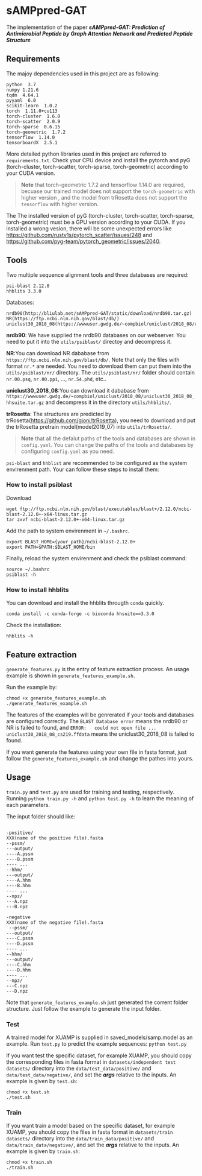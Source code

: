 # sAMPpred-GAT
The implementation of the paper ***sAMPpred-GAT: Prediction of Antimicrobial Peptide by Graph Attention Network and Predicted Peptide Structure***

## Requirements
The majoy dependencies used in this project are as following:

```
python  3.7
numpy 1.21.6
tqdm  4.64.1
pyyaml  6.0
scikit-learn  1.0.2
torch  1.11.0+cu113
torch-cluster  1.6.0
torch-scatter  2.0.9
torch-sparse  0.6.15
torch-geometric  1.7.2
tensorflow  1.14.0
tensorboardX  2.5.1
```
More detailed python libraries used in this project are referred to `requirements.txt`. 
Check your CPU device and install the pytorch and pyG (torch-cluster, torch-scatter, torch-sparse, torch-geometric) according to your CUDA version.
> **Note** that torch-geometric 1.7.2 and tensorflow 1.14.0 are required, becuase our trained model does not support the `torch-geometric` with higher version , and the model from trRosetta does not support the `tensorflow` with higher version.
> 
The The installed version of pyG (torch-cluster, torch-scatter, torch-sparse, torch-geometric) must be a GPU version according to your CUDA. If you installed a wrong vesion, there will be some unexpected errors like https://github.com/rusty1s/pytorch_scatter/issues/248 and https://github.com/pyg-team/pytorch_geometric/issues/2040.


## Tools
Two multiple sequence alignment tools and three databases are required: 
```
psi-blast 2.12.0
hhblits 3.3.0
```
Databases:
```
nrdb90(http://bliulab.net/sAMPpred-GAT/static/download/nrdb90.tar.gz)
NR(https://ftp.ncbi.nlm.nih.gov/blast/db/)
uniclust30_2018_08(https://wwwuser.gwdg.de/~compbiol/uniclust/2018_08/uniclust30_2018_08_hhsuite.tar.gz)
```
**nrdb90**: We have supplied the nrdb90 databases on our webserver. You need to put it into the `utils/psiblast/` directoy and decompress it. 

**NR**:You can download NR dababase from `https://ftp.ncbi.nlm.nih.gov/blast/db/`. Note that only the files with format `nr.*` are needed. You need to download them can put them into the `utils/psiblast/nr/` directory. The `utils/psiblast/nr/` folder should contain `nr.00.psq`, `nr.00.ppi`, ..., `nr.54.phd`, etc..

**uniclust30_2018_08**:You can download it dababase from `https://wwwuser.gwdg.de/~compbiol/uniclust/2018_08/uniclust30_2018_08_hhsuite.tar.gz` and decompress it in the directory `utils/hhblits/`. 

**trRosetta**: The structures are predicted by trRosetta(https://github.com/gjoni/trRosetta), you need to download and put the trRosetta pretrain model(model2019_07) into `utils/trRosetta/`.

> **Note** that all the defalut paths of the tools and databases are shown in `config.yaml`. You can change the paths of the tools and databases by configuring `config.yaml` as you need. 


`psi-blast` and `hhblist` are recommended to be configured as the system envirenment path. Your can follow these steps to install them:
### How to install psiblast

Download 

```
wget ftp://ftp.ncbi.nlm.nih.gov/blast/executables/blast+/2.12.0/ncbi-blast-2.12.0+-x64-linux.tar.gz
tar zxvf ncbi-blast-2.12.0+-x64-linux.tar.gz
```

Add the path to system envirenment in `~/.bashrc`.

```
export BLAST_HOME={your_path}/ncbi-blast-2.12.0+
export PATH=$PATH:$BLAST_HOME/bin
```

Finally, reload the system envirenment and check the psiblast command:

```
source ~/.bashrc
psiblast -h
```


### How to install hhblits
You can download and install the hhblits througth `conda` quickly.

```
conda install -c conda-forge -c bioconda hhsuite==3.3.0
```
Check the installation:

```
hhblits -h
```

## Feature extraction

`generate_features.py` is the entry of feature extraction process. An usage example is shown in `generate_features_example.sh`. 

Run the example by: 
```
chmod +x generate_features_example.sh
./generate_features_example.sh
```
The features of the examples will be genrerated if your tools and databases are configured correctly. The `BLAST Database error` means the nrdb90 or NR is failed to found, and `ERROR:   could not open file ... uniclust30_2018_08_cs219.ffdata` means the uniclust30_2018_08 is failed to found.

If you want generate the features using your own file in fasta format, just follow the `generate_features_example.sh` and change the pathes into yours.

## Usage

`train.py` and `test.py` are used for training and testing, respectively. 
Running `python train.py -h` and `python test.py -h` to learn the meaning of each parameters.

The input folder should like:

```

-positive/
XXX(name of the positive file).fasta
--pssm/
---output/
----A.pssm
----B.pssm
---- ...
--hhm/
---output/
----A.hhm
----B.hhm
---- ...
--npz/
---A.npz
---B.npz

-negative
XXX(name of the negative file).fasta
 --pssm/
---output/
----C.pssm
----D.pssm
---- ...
--hhm/
---output/
----C.hhm
----D.hhm
---- ...
--npz/
---C.npz
---D.npz

```
Note that `generate_features_example.sh` just generated the corrent folder structure. Just follow the example to generate the input folder.

### Test 

A trained model for XUAMP is supplied in saved_models/samp.model as an example. Run `test.py` to predict the example sequences:
`python test.py`

If you want test the specific dataset, for example XUAMP, you should copy the corresponding files in fasta format in `datasets/independent test datasets/` directory into the `data/test_data/positive/` and `data/test_data/negative/`, and set the ***args*** relative to the inputs. An example is given by `test.sh`:
```
chmod +x test.sh
./test.sh
```

### Train

If you want train a model based on the specific dataset, for example XUAMP, you should copy the files in fasta format in `datasets/train datasets/` directory into the `data/train_data/positive/` and `data/train_data/negative/`, and set the ***args*** relative to the inputs. An example is given by `train.sh`:
```
chmod +x train.sh
./train.sh
```









